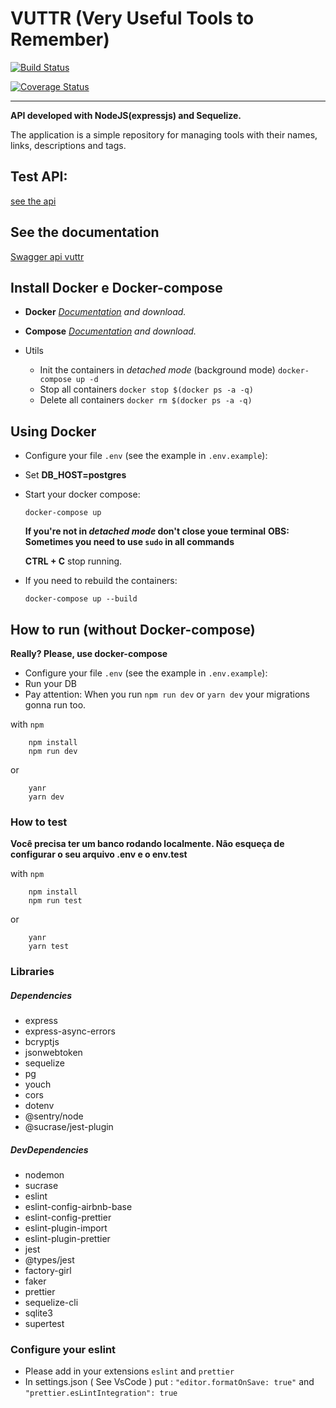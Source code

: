 # VUTTR (Very Useful Tools to Remember)

[![Build Status](https://travis-ci.org/romulo94/vuttr-api.svg?branch=develop)](https://travis-ci.org/romulo94/vuttr-api)

[![Coverage Status](https://coveralls.io/repos/github/romulo94/vuttr-api/badge.svg?branch=develop)](https://coveralls.io/github/romulo94/vuttr-api?branch=develop)

---

**API developed with NodeJS(expressjs) and Sequelize.**

The application is a simple repository for managing tools with their names, links, descriptions and tags.

## Test API:

[see the api](http://ec2-18-206-151-22.compute-1.amazonaws.com/)

## See the documentation

[Swagger api vuttr](https://app.swaggerhub.com/apis/romulo94/vuttr/1.0.0)

## Install Docker e Docker-compose

- **Docker** _[Documentation](https://docs.docker.com/install/linux/docker-ee/ubuntu/) and download._

- **Compose** _[Documentation](https://docs.docker.com/compose/install/) and download._

- Utils
  - Init the containers in _detached mode_ (background mode) `docker-compose up -d`
  - Stop all containers `docker stop $(docker ps -a -q)`
  - Delete all containers `docker rm $(docker ps -a -q)`

## Using Docker

- Configure your file `.env` (see the example in `.env.example`):
- Set **DB_HOST=postgres**
- Start your docker compose:

  ```
  docker-compose up
  ```

  **If you're not in _detached mode_ don't close youe terminal**
  **OBS: Sometimes you need to use `sudo` in all commands**

  **CTRL + C** stop running.

- If you need to rebuild the containers:

  ```
  docker-compose up --build
  ```

## How to run (without Docker-compose)

**Really? Please, use docker-compose**

- Configure your file `.env` (see the example in `.env.example`):
- Run your DB
- Pay attention: When you run `npm run dev` or `yarn dev` your migrations gonna run too.

with `npm`

```console(javascript)
    npm install
    npm run dev
```

or

```console(javascript)
    yanr
    yarn dev
```

### How to test

**Você precisa ter um banco rodando localmente. Não esqueça de configurar o seu arquivo .env e o env.test**

with `npm`

```console(javascript)
    npm install
    npm run test
```

or

```console(javascript)
    yanr
    yarn test
```

### Libraries

##### Dependencies

- express
- express-async-errors
- bcryptjs
- jsonwebtoken
- sequelize
- pg
- youch
- cors
- dotenv
- @sentry/node
- @sucrase/jest-plugin

##### DevDependencies

- nodemon
- sucrase
- eslint
- eslint-config-airbnb-base
- eslint-config-prettier
- eslint-plugin-import
- eslint-plugin-prettier
- jest
- @types/jest
- factory-girl
- faker
- prettier
- sequelize-cli
- sqlite3
- supertest

### Configure your eslint

- Please add in your extensions `eslint` and `prettier`
- In settings.json ( See VsCode ) put : `"editor.formatOnSave: true"` and `"prettier.esLintIntegration": true`
